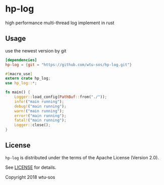 # hp-log
high performance multi-thread log implement in rust

## Usage

use the newest version by git
``` toml
[dependencies]
hp-log = {git = "https://github.com/wtu-sos/hp-log.git"}
```

``` rust
#[macro_use]
extern crate hp_log;
use hp_log::*;

fn main() {
	Logger::load_config(PathBuf::from("./"));
	info!("main running");
	debug!("main running");
	warn!("main running");
	error!("main running");
	fatal!("main running");
	Logger::close();
}
```
## License
`hp-log` is distributed under the terms of the Apache License (Version 2.0).

See [LICENSE](LICENSE) for details.

Copyright 2018 wtu-sos
